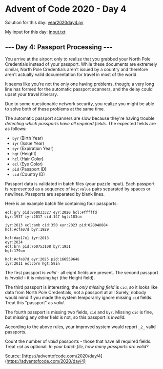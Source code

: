 # Advent of Code 2020 - Day 4

Solution for this day: [year2020day4.py](year2020/day4/year2020day4.py)

My input for this day: [input.txt](year2020/day4/input.txt)

## \--- Day 4: Passport Processing ---

You arrive at the airport only to realize that you grabbed your North Pole
Credentials instead of your passport. While these documents are extremely
similar, North Pole Credentials aren't issued by a country and therefore
aren't actually valid documentation for travel in most of the world.

It seems like you're not the only one having problems, though; a very long
line has formed for the automatic passport scanners, and the delay could upset
your travel itinerary.

Due to some questionable network security, you realize you might be able to
solve both of these problems at the same time.

The automatic passport scanners are slow because they're having trouble
_detecting which passports have all required fields_. The expected fields are
as follows:

  * `byr` (Birth Year)
  * `iyr` (Issue Year)
  * `eyr` (Expiration Year)
  * `hgt` (Height)
  * `hcl` (Hair Color)
  * `ecl` (Eye Color)
  * `pid` (Passport ID)
  * `cid` (Country ID)

Passport data is validated in batch files (your puzzle input). Each passport
is represented as a sequence of `key:value` pairs separated by spaces or
newlines. Passports are separated by blank lines.

Here is an example batch file containing four passports:

    
    
    ecl:gry pid:860033327 eyr:2020 hcl:#fffffd
    byr:1937 iyr:2017 cid:147 hgt:183cm
    
    iyr:2013 ecl:amb cid:350 eyr:2023 pid:028048884
    hcl:#cfa07d byr:1929
    
    hcl:#ae17e1 iyr:2013
    eyr:2024
    ecl:brn pid:760753108 byr:1931
    hgt:179cm
    
    hcl:#cfa07d eyr:2025 pid:166559648
    iyr:2011 ecl:brn hgt:59in
    

The first passport is _valid_ \- all eight fields are present. The second
passport is _invalid_ \- it is missing `hgt` (the Height field).

The third passport is interesting; the _only missing field_ is `cid`, so it
looks like data from North Pole Credentials, not a passport at all! Surely,
nobody would mind if you made the system temporarily ignore missing `cid`
fields. Treat this "passport" as _valid_.

The fourth passport is missing two fields, `cid` and `byr`. Missing `cid` is
fine, but missing any other field is not, so this passport is _invalid_.

According to the above rules, your improved system would report `_2_` valid
passports.

Count the number of _valid_ passports - those that have all required fields.
Treat `cid` as optional. _In your batch file, how many passports are valid?_



Source: [https://adventofcode.com/2020/day/4](https://adventofcode.com/2020/day/4)
